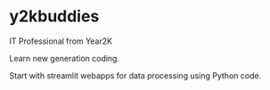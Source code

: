 # y2kbuddies
IT Professional from Year2K

Learn new generation coding.

Start with streamlit webapps for data processing using Python code.
